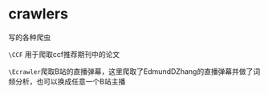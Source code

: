 # crawlers
写的各种爬虫

`\CCF` 用于爬取ccf推荐期刊中的论文

`\Ecrawler`爬取B站的直播弹幕，这里爬取了EdmundDZhang的直播弹幕并做了词频分析，也可以换成任意一个B站主播
